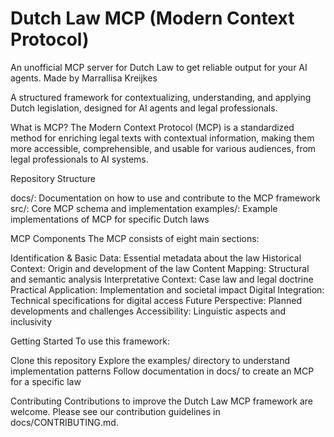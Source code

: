 # Dutch Law MCP (Modern Context Protocol)
An unofficial MCP server for Dutch Law to get reliable output for your AI agents. Made by Marrallisa Kreijkes

A structured framework for contextualizing, understanding, and applying Dutch legislation, designed for AI agents and legal professionals.

What is MCP?
The Modern Context Protocol (MCP) is a standardized method for enriching legal texts with contextual information, making them more accessible, comprehensible, and usable for various audiences, from legal professionals to AI systems.

Repository Structure

docs/: Documentation on how to use and contribute to the MCP framework
src/: Core MCP schema and implementation
examples/: Example implementations of MCP for specific Dutch laws

MCP Components
The MCP consists of eight main sections:

Identification & Basic Data: Essential metadata about the law
Historical Context: Origin and development of the law
Content Mapping: Structural and semantic analysis
Interpretative Context: Case law and legal doctrine
Practical Application: Implementation and societal impact
Digital Integration: Technical specifications for digital access
Future Perspective: Planned developments and challenges
Accessibility: Linguistic aspects and inclusivity

Getting Started
To use this framework:

Clone this repository
Explore the examples/ directory to understand implementation patterns
Follow documentation in docs/ to create an MCP for a specific law

Contributing
Contributions to improve the Dutch Law MCP framework are welcome. Please see our contribution guidelines in docs/CONTRIBUTING.md.
